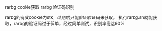 rarbg cookie获取
rarbg 验证码识别

rarbg的有效cookie为stk，过期后只能验证验证码来获取。
执行rarbg.sh就能获取，rarbg的验证码过于简单，经过简单测试，识别率高达90%

